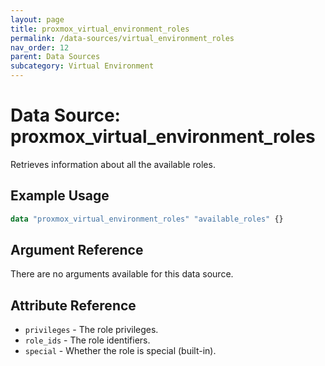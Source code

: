 ```yaml
---
layout: page
title: proxmox_virtual_environment_roles
permalink: /data-sources/virtual_environment_roles
nav_order: 12
parent: Data Sources
subcategory: Virtual Environment
---
```


# Data Source: proxmox_virtual_environment_roles

Retrieves information about all the available roles.

## Example Usage

```terraform
data "proxmox_virtual_environment_roles" "available_roles" {}
```

## Argument Reference

There are no arguments available for this data source.

## Attribute Reference

- `privileges` - The role privileges.
- `role_ids` - The role identifiers.
- `special` - Whether the role is special (built-in).

